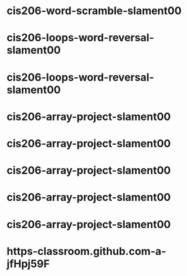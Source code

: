 # cis206-word-scramble-slament00
# cis206-loops-word-reversal-slament00
# cis206-loops-word-reversal-slament00
# cis206-array-project-slament00
# cis206-array-project-slament00
# cis206-array-project-slament00
# cis206-array-project-slament00
# cis206-array-project-slament00
# https-classroom.github.com-a-jfHpj59F
